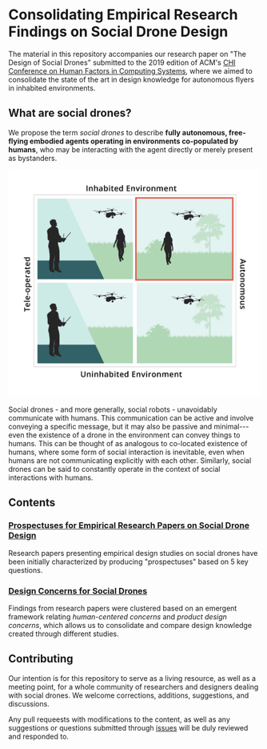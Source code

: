 # Consolidating Empirical Research Findings on Social Drone Design

The material in this repository accompanies our research paper on "The Design of Social Drones" submitted to the 2019 edition of ACM's [CHI Conference on Human Factors in Computing Systems](https://sigchi.org/conferences/conference-history/chi/), where we aimed to consolidate the state of the art in design knowledge for autonomous flyers in inhabited environments.

## What are social drones?

We propose the term *social drones* to describe **fully autonomous, free-flying embodied agents operating in environments co-populated by humans**, who may be interacting with the agent directly or merely present as bystanders.

![Illustrating the scope of "social drones"](https://github.com/socialdrones/designreview/raw/master/_img/scope.png)

Social drones - and more generally, social robots - unavoidably communicate with humans. This communication can be active and involve conveying a specific message, but it may also be passive and minimal---even the existence of a drone in the environment can convey things to humans. This can be thought of as analogous to co-located existence of humans, where some form of social interaction is inevitable, even when humans are not communicating explicitly with each other. Similarly, social drones can be said to constantly operate in the context of social interactions with humans.

## Contents

### [Prospectuses for Empirical Research Papers on Social Drone Design](prospectuses)

Research papers presenting empirical design studies on social drones have been initially characterized by producing "prospectuses" based on 5 key questions.

### [Design Concerns for Social Drones](design-concerns)

Findings from research papers were clustered based on an emergent framework relating *human-centered concerns* and *product design concerns*, which allows us to consolidate and compare design knowledge created through different studies. 

## Contributing

Our intention is for this repository to serve as a living resource, as well as a meeting point, for a whole community of researchers and designers dealing with social drones. We welcome corrections, additions, suggestions, and discussions.

Any pull requeests with modifications to the content, as well as any suggestions or questions submitted through [issues](https://github.com/socialdrones/designreview/issues) will be duly reviewed and responded to.
